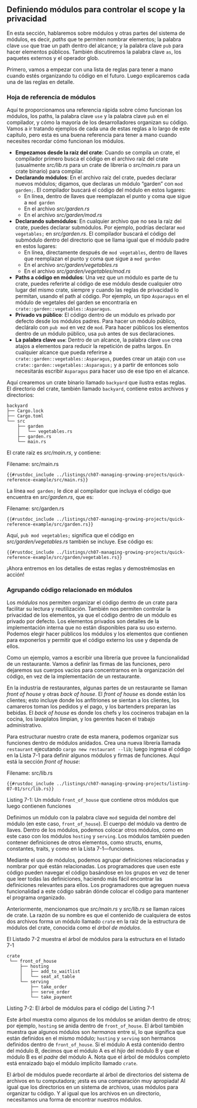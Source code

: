 ## Definiendo módulos para controlar el scope y la privacidad

En esta sección, hablaremos sobre módulos y otras partes del sistema de módulos,
es decir, *paths* que te permiten nombrar elementos; la palabra clave `use` que
trae un path dentro del alcance; y la palabra clave `pub` para hacer elementos
públicos. También discutiremos la palabra clave `as`, los paquetes externos y el
operador glob.

Primero, vamos a empezar con una lista de reglas para tener a mano cuando
estés organizando tu código en el futuro. Luego explicaremos cada una de las
reglas en detalle.

### Hoja de referencia de módulos

Aquí te proporcionamos una referencia rápida sobre cómo funcionan los módulos,
los paths, la palabra clave `use` y la palabra clave `pub` en el compilador, y
cómo la mayoría de los desarrolladores organizan su código. Vamos a ir
tratando ejemplos de cada una de estas reglas a lo largo de este capítulo, pero
esta es una buena referencia para tener a mano cuando necesites recordar cómo
funcionan los módulos.

- **Empezamos desde la raíz del crate**: Cuando se compila un crate, el
  compilador primero busca el código en el archivo raíz del crate (usualmente
  *src/lib.rs* para un crate de librería o *src/main.rs* para un crate
  binario) para compilar.
- **Declarando módulos**: En el archivo raíz del crate, puedes declarar nuevos
  módulos; digamos, que declaras un módulo “garden” con `mod garden;`. El
  compilador buscará el código del módulo en estos lugares:
  - En línea, dentro de llaves que reemplazan el punto y coma que sigue a `mod
    garden`
  - En el archivo *src/garden.rs*
  - En el archivo *src/garden/mod.rs*
- **Declarando submódulos**: En cualquier archivo que no sea la raíz del crate,
  puedes declarar submódulos. Por ejemplo, podrías declarar `mod vegetables;` en
  *src/garden.rs*. El compilador buscará el código del submódulo dentro del
  directorio que se llama igual que el módulo padre en estos lugares:
  - En línea, directamente después de `mod vegetables`, dentro de llaves que
    reemplazan el punto y coma que sigue a `mod garden`
  - En el archivo *src/garden/vegetables.rs*
  - En el archivo *src/garden/vegetables/mod.rs*
- **Paths a código en módulos**: Una vez que un módulo es parte de tu crate, puedes
  referirte al código de ese módulo desde cualquier otro lugar del mismo crate,
  siempre y cuando las reglas de privacidad lo permitan, usando el path al
  código. Por ejemplo, un tipo `Asparagus` en el módulo de vegetales del garden
  se encontraría en `crate::garden::vegetables::Asparagus`.
- **Privado vs público**: El código dentro de un módulo es privado por defecto
  desde los módulos padres. Para hacer un módulo público, decláralo con `pub
  mod` en vez de `mod`. Para hacer públicos los elementos dentro de un módulo
  público, usa `pub` antes de sus declaraciones.
- **La palabra clave `use`**: Dentro de un alcance, la palabra clave `use` crea
  atajos a elementos para reducir la repetición de paths largos. En cualquier
  alcance que pueda referirse a `crate::garden::vegetables::Asparagus`, puedes
  crear un atajo con `use crate::garden::vegetables::Asparagus;` y a partir de
  entonces solo necesitarás escribir `Asparagus` para hacer uso de ese tipo en
  el alcance.

Aquí crearemos un crate binario llamado `backyard` que ilustra estas reglas. El
directorio del crate, también llamado `backyard`, contiene estos archivos y
directorios:

```text
backyard
├── Cargo.lock
├── Cargo.toml
└── src
    ├── garden
    │   └── vegetables.rs
    ├── garden.rs
    └── main.rs
```

El crate raíz es *src/main.rs*, y contiene:

<span class="filename">Filename: src/main.rs</span>

```rust,noplayground,ignore
{{#rustdoc_include ../listings/ch07-managing-growing-projects/quick-reference-example/src/main.rs}}
```

La línea `mod garden;` le dice al compilador que incluya el código que encuentra
en *src/garden.rs*, que es:

<span class="filename">Filename: src/garden.rs</span>

```rust,noplayground,ignore
{{#rustdoc_include ../listings/ch07-managing-growing-projects/quick-reference-example/src/garden.rs}}
```

Aquí, `pub mod vegetables;` significa que el código en *src/garden/vegetables.rs*
también se incluye. Ese código es:

```rust,noplayground,ignore
{{#rustdoc_include ../listings/ch07-managing-growing-projects/quick-reference-example/src/garden/vegetables.rs}}
```

¡Ahora entremos en los detalles de estas reglas y demostrémoslas en acción!

### Agrupando código relacionado en módulos

Los *módulos* nos permiten organizar el código dentro de un crate para facilitar
su lectura y reutilización. También nos permiten controlar la privacidad de los
elementos, ya que el código dentro de un módulo es privado por defecto. Los
elementos privados son detalles de la implementación interna que no están
disponibles para su uso externo. Podemos elegir hacer públicos los módulos y los
elementos que contienen para exponerlos y permitir que el código externo los
use y dependa de ellos.

Como un ejemplo, vamos a escribir una librería que provee la funcionalidad de un
restaurante. Vamos a definir las firmas de las funciones, pero dejaremos sus
cuerpos vacíos para concentrarnos en la organización del código, en vez de la
implementación de un restaurante.

En la industria de restaurantes, algunas partes de un restaurante se llaman
*front of house* y otras *back of house*. El *front of house* es donde están
los clientes; esto incluye donde los anfitriones se sientan a los clientes,
los camareros toman los pedidos y el pago, y los bartenders preparan las
bebidas. El *back of house* es donde los chefs y los cocineros trabajan en la
cocina, los lavaplatos limpian, y los gerentes hacen el trabajo administrativo.

Para estructurar nuestro crate de esta manera, podemos organizar sus funciones
dentro de módulos anidados. Crea una nueva librería llamada `restaurant` 
ejecutando `cargo new restaurant --lib`; luego ingresa el código en la 
Lista 7-1 para definir algunos módulos y firmas de funciones. Aquí está la 
sección *front of house*:

<span class="filename">Filename: src/lib.rs</span>

```rust,noplayground
{{#rustdoc_include ../listings/ch07-managing-growing-projects/listing-07-01/src/lib.rs}}
```

<span class="caption">Listing 7-1: Un módulo `front_of_house` que contiene otros
módulos que luego contienen funciones</span>

Definimos un módulo con la palabra clave `mod` seguida del nombre del módulo
(en este caso, `front_of_house`). El cuerpo del módulo va dentro de llaves.
Dentro de los módulos, podemos colocar otros módulos, como en este caso con los
módulos `hosting` y `serving`. Los módulos también pueden contener definiciones
de otros elementos, como structs, enums, constantes, traits, y como en la Lista
7-1—funciones.

Mediante el uso de módulos, podemos agrupar definiciones relacionadas y nombrar
por qué están relacionadas. Los programadores que usen este código pueden
navegar el código basándose en los grupos en vez de tener que leer todas las
definiciones, haciendo más fácil encontrar las definiciones relevantes para
ellos. Los programadores que agreguen nueva funcionalidad a este código sabrán
dónde colocar el código para mantener el programa organizado.

Anteriormente, mencionamos que *src/main.rs* y *src/lib.rs* se llaman raíces de
crate. La razón de su nombre es que el contenido de cualquiera de estos dos
archivos forma un módulo llamado `crate` en la raíz de la estructura de módulos
del crate, conocida como el *árbol de módulos*.

El Listado 7-2 muestra el árbol de módulos para la estructura en el listado 7-1

```text
crate
 └── front_of_house
     ├── hosting
     │   ├── add_to_waitlist
     │   └── seat_at_table
     └── serving
         ├── take_order
         ├── serve_order
         └── take_payment
```

<span class="caption">Listing 7-2: El árbol de módulos para el código del 
Listing 7-1</span>

Este árbol muestra como algunos de los módulos se anidan dentro de otros; por
ejemplo, `hosting` se anida dentro de `front_of_house`. El árbol también muestra
que algunos módulos son *hermanos* entre sí, lo que significa que están
definidos en el mismo módulo; `hosting` y `serving` son hermanos definidos
dentro de `front_of_house`. Si el módulo A está contenido dentro del módulo B,
decimos que el módulo A es el *hijo* del módulo B y que el módulo B es el
*padre* del módulo A. Nota que el árbol de módulos completo está enraizado bajo
el módulo implícito llamado `crate`.

El árbol de módulos puede recordarte al árbol de directorios del sistema de
archivos en tu computadora; ¡esta es una comparación muy apropiada! Al igual que
los directorios en un sistema de archivos, usas módulos para organizar tu
código. Y al igual que los archivos en un directorio, necesitamos una forma de
encontrar nuestros módulos.
